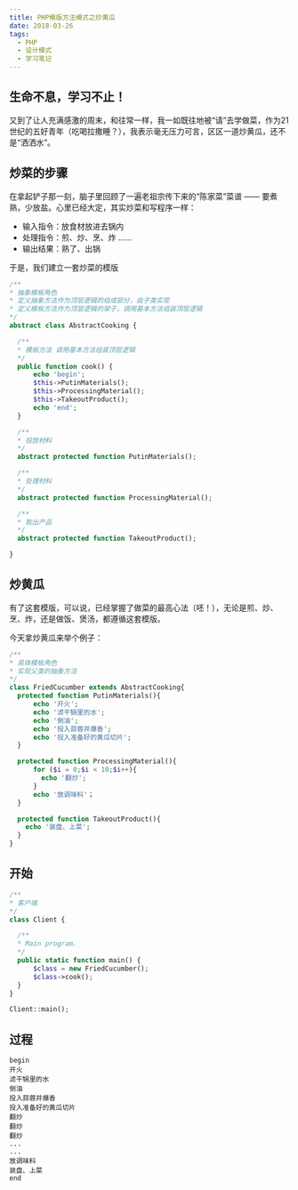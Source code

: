 ```yaml
---
title: PHP模版方法模式之炒黄瓜
date: 2018-03-26
tags: 
  - PHP 
  - 设计模式
  - 学习笔记
---
```


## 生命不息，学习不止！

又到了让人充满感激的周末，和往常一样，我一如既往地被“请”去学做菜，作为21世纪的五好青年（吃喝拉撒睡？），我表示毫无压力可言，区区一道炒黄瓜，还不是“洒洒水”。

## 炒菜的步骤

在拿起铲子那一刻，脑子里回顾了一遍老祖宗传下来的“陈家菜”菜谱 —— 要煮熟，少放盐。心里已经大定，其实炒菜和写程序一样：

- 输入指令：放食材放进去锅内
- 处理指令：煎、炒、烹、炸 ......
- 输出结果：熟了、出锅

于是，我们建立一套炒菜的模版

```php
/**
* 抽象模板角色
* 定义抽象方法作为顶层逻辑的组成部分，由子类实现
* 定义模板方法作为顶层逻辑的架子，调用基本方法组装顶层逻辑
*/
abstract class AbstractCooking {

  /**
  * 模板方法 调用基本方法组装顶层逻辑
  */
  public function cook() {
	  echo 'begin';
	  $this->PutinMaterials();
	  $this->ProcessingMaterial();
	  $this->TakeoutProduct();
	  echo 'end';
  }

  /**
  * 投放材料
  */
  abstract protected function PutinMaterials();

  /**
  * 处理材料
  */
  abstract protected function ProcessingMaterial();

  /**
  * 取出产品
  */
  abstract protected function TakeoutProduct();

}
```

## 炒黄瓜

有了这套模版，可以说，已经掌握了做菜的最高心法（呸！），无论是煎、炒、烹、炸，还是做饭、煲汤，都遵循这套模版。

今天拿炒黄瓜来举个例子：

```php
/**
* 具体模板角色
* 实现父类的抽象方法
*/
class FriedCucumber extends AbstractCooking{
  protected function PutinMaterials(){
	  echo '开火';
	  echo '滤干锅里的水';
	  echo '倒油';
	  echo '投入蒜蓉并爆香';
	  echo '投入准备好的黄瓜切片';
  }

  protected function ProcessingMaterial(){
	  for ($i = 0;$i < 10;$i++){
	  	echo '翻炒';
	  }
	  echo '放调味料'；
  }

  protected function TakeoutProduct(){
  	echo '装盘、上菜';
  }
}
```

## 开始
```php
/**
* 客户端
*/
class Client {

  /**
  * Main program.
  */
  public static function main() {
	  $class = new FriedCucumber();
	  $class->cook();
  }
}

Client::main();
```

## 过程
```
begin
开火
滤干锅里的水
倒油
投入蒜蓉并爆香
投入准备好的黄瓜切片
翻炒
翻炒
翻炒
...
...
放调味料
装盘、上菜
end
```
